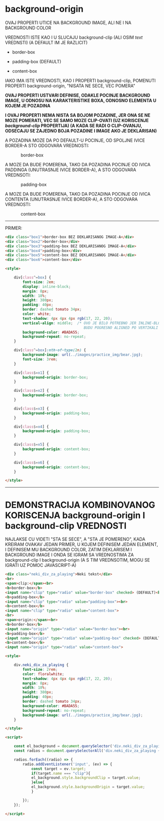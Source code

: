 # background-origin

OVAJ PROPERTI UTICE NA BACKGROUND IMAGE, ALI NE I NA BACKGROUND COLOR

VREDNOSTI ISTE KAO I U SLUCAJU background-clip (ALI OSIM *text* VREDNSTI) (A DEFAULT IM JE RAZLICIT)

- border-box

- padding-box (DEFAULT)

- content-box

IAKO IMA ISTE VREDNOSTI, KAO I PROPERTI background-clip, POMENUTI PROPERTI background-origin, "NISATA NE SECE, VEC POMERA"

**OVAJ PROPERTI USTVARI DEFINISE, ODAKLE POCINJE BACKGROUND IMAGE, U ODNOSU NA KARAKTERISTIKE BOXA, ODNOSNO ELEMENTA U KOJEM JE POZADINA**

**I OVAJ PROPERTI NEMA NISTA SA BOJOM POZADINE, JER ONA SE NE MOZE POMERATI, VEC SE SAMO MOZE CLIP-OVATI (UZ KORISCENJE *background-clip* PROPERTIJA) (A KADA SE RADI O CLIP-OVANJU, ODSECAJU SE ZAJEDNO BOJA POZADINE I IMAGE AKO JE DEKLARISAN)**

A POZADINA MOZE DA PO DEFAULT-U POCINJE, OD SPOLJNE IVICE BORDER-A STO ODGOVARA VREDNOSTI:

&nbsp;&nbsp;&nbsp;&nbsp;&nbsp;&nbsp;&nbsp;&nbsp;&nbsp;&nbsp;&nbsp;&nbsp; border-box

A MOZE DA BUDE POMERENA, TAKO DA POZADINA POCINJE OD IVICA PADDINGA (UNUTRASNJE IVICE BORDER-A), A STO ODGOVARA VREDNSOTI:

&nbsp;&nbsp;&nbsp;&nbsp;&nbsp;&nbsp;&nbsp;&nbsp;&nbsp;&nbsp;&nbsp;&nbsp; padding-box

A MOZE DA BUDE POMERENA, TAKO DA POZADINA POCINJE OD IVICA CONTENTA (UNUTRASNJE IVICE BORDER-A), A STO ODGOVARA VREDNOSTI:

&nbsp;&nbsp;&nbsp;&nbsp;&nbsp;&nbsp;&nbsp;&nbsp;&nbsp;&nbsp;&nbsp;&nbsp; content-box

****

PRIMER:

```HTML
<div class="box1">border-box BEZ DEKLARISANOG IMAGE-A</div>
<div class="box2">border-box</div>
<div class="box3">padding-box BEZ DEKLARISANOG IMAGE-A</div>
<div class="box4">padding-box</div>
<div class="box5">content-box BEZ DEKLARISANOG IMAGE-A</div>
<div class="box6">content-box</div>

<style>

    div[class^=box] {
        font-size: 2em;
        display: inline-block;
        margin: 8px;
        width: 18%;
        height: 380px;
        padding: 40px;
        border: dashed tomato 34px;
        color: white;
        text-shadow: 4px 4px 4px rgb(17, 22, 20);
        vertical-align: middle;  /* OVO JE BILO POTREBNO JER INLINE-BLOC ELEMENTI
                                    BUDU POGRESNO ALIGNED PO VERTIKALI */
        background-color: #BADA55;
        background-repeat: no-repeat;
    }

    div[class^=box]:nth-of-type(2n) {
        background-image: url(../images/practice_img/bear.jpg);
        font-size: 3rem;
    }

    div[class$=x1] {
        background-origin: border-box;
    }

    div[class$=x2] {
        background-origin: border-box;
    }

    div[class$=x3] {
        background-origin: padding-box;
    }

    div[class$=x4] {
        background-origin: padding-box;
    }

    div[class$=x5] {
        background-origin: content-box;
    }

    div[class$=x6] {
        background-origin: content-box;
    }

</style>
```

****

# DEMONSTRACIJA KOMBINOVANOG KORISCENJA background-origin I background-clip VREDNOSTI

NAJLAKSE CU VIDETI "STA SE SECE", A "STA JE POMERENO", KADA KREIRAM OVAKAV JEDAN PRIMER,  U KOJEM DEFINISEM JEDAN ELEMENT, I DEFINISEM MU BACKGROUND COLOR, ZATIM DEKLARISEM I BACKGROUND IMAGE I ONDA SE IGRAM SA VREDNOSTIMA ZA background-clip I background-origin (A S TIM VREDNSOTIM, MOGU SE IGRATI UZ POMOC JAVASCRIPT-A)

```HTML
<div class="neki_div_za_playing">Neki tekst</div>
<br>
<span>clip:</span><br>
<b>border-box</b>
<input name="clip" type="radio" value="border-box" checked> (DEFAULT)<br>
<b>padding-box</b>
<input name="clip" type="radio" value="padding-box"><br>
<b>content-box</b>
<input name="clip" type="radio" value="content-box">
<br>
<span>origin:</span><br>
<b>border-box</b>
<input name="origin" type="radio" value="border-box"><br>
<b>padding-box</b>
<input name="origin" type="radio" value="padding-box" checked> (DEFAULT)<br>
<b>content-box</b>
<input name="origin" type="radio" value="content-box">

<style>

    div.neki_div_za_playing {
        font-size: 2rem;
        color: floralwhite;
        text-shadow: 4px 4px 4px rgb(17, 22, 20);
        margin: 8px;
        width: 18%;
        height: 380px;
        padding: 40px;
        border: dashed tomato 34px;
        background-color: #BADA55;
        background-repeat: no-repeat;
        background-image: url(../images/practice_img/bear.jpg);
    }

</style>

<script>

    const el_background = document.querySelector('div.neki_div_za_playing');
    const radios = document.querySelectorAll('div.neki_div_za_playing ~ [name=clip], div.neki_div_za_playing ~ [name=origin]');

    radios.forEach((radio) => {
        radio.addEventListener('input', (ev) => {
            const target = ev.target;
            if(target.name === "clip"){
            el_background.style.backgroundClip = target.value;
            }else{
            el_background.style.backgroundOrigin = target.value;
            }

        });
    });

</script>
```